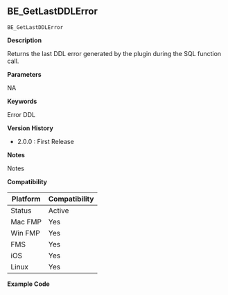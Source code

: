 ## BE_GetLastDDLError

    BE_GetLastDDLError

**Description**  

Returns the last DDL error generated by the plugin during the SQL function call.

**Parameters**

NA

**Keywords**  

Error DDL

**Version History**

* 2.0.0 : First Release

**Notes**

Notes

**Compatibility** 

| Platform | Compatibility |
|-----------|-----------|
| Status | Active |  
| Mac FMP | Yes  |  
| Win FMP | Yes  |  
| FMS | Yes  |  
| iOS | Yes  |  
| Linux | Yes  |  

**Example Code**
